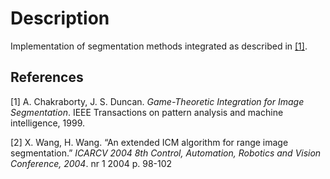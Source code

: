 # Description
Implementation of segmentation methods integrated as described in [[1]](#1).

## References
<a id="1">[1]</a> 
A. Chakraborty, J. S. Duncan. 
*Game-Theoretic Integration for Image Segmentation*. 
IEEE Transactions on pattern analysis and machine intelligence, 1999.

<a id="2">[2]</a>
X. Wang, H. Wang. “An extended ICM algorithm for range image segmentation.”
*ICARCV 2004 8th Control, Automation, Robotics and Vision Conference, 2004*.
nr 1 2004 p. 98-102
